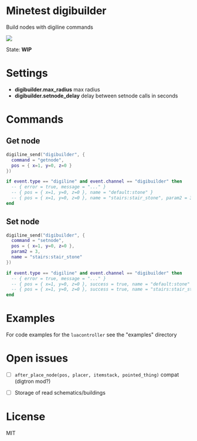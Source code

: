 Minetest digibuilder
======

Build nodes with digiline commands

![](https://github.com/BuckarooBanzay/digibuilder/workflows/luacheck/badge.svg)

State: **WIP**

# Settings

* **digibuilder.max_radius** max radius
* **digibuilder.setnode_delay** delay between setnode calls in seconds

# Commands

## Get node

```lua
digiline_send("digibuilder", {
  command = "getnode",
  pos = { x=1, y=0, z=0 }
})

if event.type == "digiline" and event.channel == "digibuilder" then
  -- { error = true, message = "..." }
  -- { pos = { x=1, y=0, z=0 }, name = "default:stone" }
  -- { pos = { x=1, y=0, z=0 }, name = "stairs:stair_stone", param2 = 3 }
end
```

## Set node

```lua
digiline_send("digibuilder", {
  command = "setnode",
  pos = { x=1, y=0, z=0 },
  param2 = 3,
  name = "stairs:stair_stone"
})

if event.type == "digiline" and event.channel == "digibuilder" then
  -- { error = true, message = "..." }
  -- { pos = { x=1, y=0, z=0 }, success = true, name = "default:stone" }
  -- { pos = { x=1, y=0, z=0 }, success = true, name = "stairs:stair_stone", param2 = 3 }
end
```

# Examples

For code examples for the `luacontroller` see the "examples" directory

# Open issues

* [ ] `after_place_node(pos, placer, itemstack, pointed_thing)` compat (digtron mod?)
* [ ] Storage of read schematics/buildings


# License

MIT

